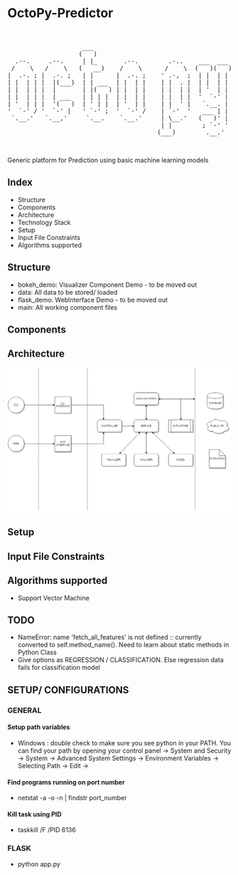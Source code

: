 # OctoPy-Predictor

<pre>


                    ___                                      
                   (   )                                     
  .--.     .--.     | |_       .--.        .-..    ___  ___  
 /    \   /    \   (   __)    /    \      /    \  (   )(   ) 
|  .-. ; |  .-. ;   | |      |  .-. ;    ' .-,  ;  | |  | |  
| |  | | |  |(___)  | | ___  | |  | |    | |  . |  | |  | |  
| |  | | |  |       | |(   ) | |  | |    | |  | |  | '  | |  
| |  | | |  | ___   | | | |  | |  | |    | |  | |  '  `-' |  
| '  | | |  '(   )  | ' | |  | '  | |    | |  ' |   `.__. |  
'  `-' / '  `-' |   ' `-' ;  '  `-' /    | `-'  '   ___ | |  
 `.__.'   `.__,'     `.__.    `.__.'     | \__.'   (   )' |  
                                         | |        ; `-' '  
                                        (___)        .__.'   


</pre>

Generic platform for Prediction using basic machine learning models

## Index

- Structure
- Components
- Architecture
- Technology Stack
- Setup
- Input File Constraints
- Algorithms supported

## Structure

- bokeh_demo: Visualizer Component Demo - to be moved out
- data: All data to be stored/ loaded
- flask_demo: WebInterface Demo - to be moved out
- main: All working component files

## Components

## Architecture
![Proposed Architecture][logo]


## Setup

## Input File Constraints

## Algorithms supported
- Support Vector Machine

## TODO
- NameError: name 'fetch_all_features' is not defined :: currently converted to self.method_name(). Need to learn about static methods in Python Class	
- Give options as REGRESSION / CLASSIFICATION. Else regression data fails for classification model

[logo]: https://raw.githubusercontent.com/ZNevzz/ZNevzz.github.io/master/Octo-Py.png


## SETUP/ CONFIGURATIONS

### GENERAL
#### Setup path variables
- Windows : double check to make sure you see python in your PATH. You can find your path by opening your control panel -> System and Security -> System -> Advanced System Settings -> Environment Variables -> Selecting Path -> Edit ->


#### Find programs running on port number
- netstat -a -o -n | findstr port_number

#### Kill task using PID
- taskkill /F /PID 6136

### FLASK
- python app.py


